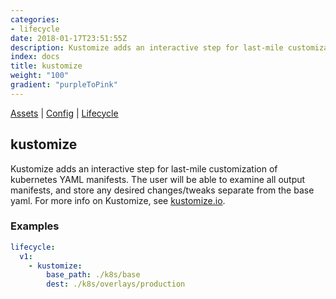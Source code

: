 ```yaml
---
categories:
- lifecycle
date: 2018-01-17T23:51:55Z
description: Kustomize adds an interactive step for last-mile customization of kubernetes YAML manifests. The user will be able to examine all output manifests, and store any desired changes/tweaks separate from the base yaml. For more info on Kustomize, see [kustomize.io](https://kustomize.io).
index: docs
title: kustomize
weight: "100"
gradient: "purpleToPink"
---
```


[Assets](/api/ship-assets/assets) | [Config](/api/ship-config/config) | [Lifecycle](/api/ship-lifecycle/lifecycle)

## kustomize

Kustomize adds an interactive step for last-mile customization of kubernetes YAML manifests. The user will be able to examine all output manifests, and store any desired changes/tweaks separate from the base yaml. For more info on Kustomize, see [kustomize.io](https://kustomize.io).




### Examples

```yaml
lifecycle:
  v1:
    - kustomize:
        base_path: ./k8s/base
        dest: ./k8s/overlays/production
```
